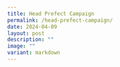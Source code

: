```yaml
---
title: Head Prefect Campaign
permalink: /head-prefect-campaign/
date: 2024-04-09
layout: post
description: ""
image: ""
variant: markdown
---
```


